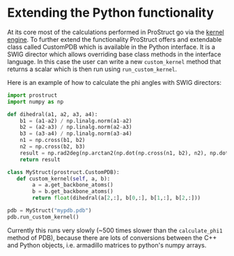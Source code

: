 # Extending the Python functionality

At its core most of the calculations performed in ProStruct go via the [kernel engine](../prostruct/README.md). To further extend the functionality ProStruct offers and extendable class called CustomPDB which is available in the Python interface. It is a SWIG director which allows overriding base class methods in the interface language. In this case the user can write a new `custom_kernel` method that returns a scalar which is then run using `run_custom_kernel`.

Here is an example of how to calculate the phi angles with SWIG directors:

```python
import prostruct
import numpy as np

def dihedral(a1, a2, a3, a4):
	b1 = (a1-a2) / np.linalg.norm(a1-a2)
	b2 = (a2-a3) / np.linalg.norm(a2-a3)
	b3 = (a3-a4) / np.linalg.norm(a3-a4)
	n1 = np.cross(b1, b2)
	n2 = np.cross(b2, b3)
	result = np.rad2deg(np.arctan2(np.dot(np.cross(n1, b2), n2), np.dot(n1, n2)))
	return result

class MyStruct(prostruct.CustomPDB): 
   def custom_kernel(self, a, b):
   		a = a.get_backbone_atoms()
   		b = b.get_backbone_atoms()
   		return float(dihedral(a[2,:], b[0,:], b[1,:], b[2,:]))

pdb = MyStruct("mypdb.pdb")
pdb.run_custom_kernel()
```

Currently this runs very slowly (~500 times slower than the `calculate_phi1` method of PDB), because there are lots of conversions between the C++ and Python objects, i.e. armadillo matrices to python's numpy arrays.